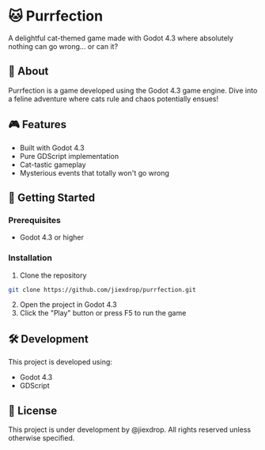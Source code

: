 # 🐱 Purrfection

A delightful cat-themed game made with Godot 4.3 where absolutely nothing can go wrong... or can it? 

## 📖 About

Purrfection is a game developed using the Godot 4.3 game engine. Dive into a feline adventure where cats rule and chaos potentially ensues!

## 🎮 Features

- Built with Godot 4.3
- Pure GDScript implementation
- Cat-tastic gameplay
- Mysterious events that totally won't go wrong

## 🚀 Getting Started

### Prerequisites

- Godot 4.3 or higher

### Installation

1. Clone the repository
```bash
git clone https://github.com/jiexdrop/purrfection.git
```
2. Open the project in Godot 4.3
3. Click the "Play" button or press F5 to run the game

## 🛠️ Development

This project is developed using:
- Godot 4.3
- GDScript

## 📝 License

This project is under development by @jiexdrop. All rights reserved unless otherwise specified.

